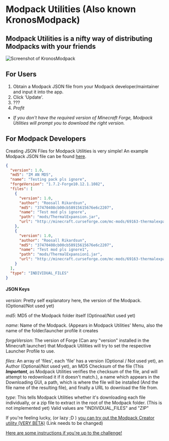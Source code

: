 Modpack Utilities (Also known KronosModpack)
=============================================

Modpack Utilities is a nifty way of distributing Modpacks with your friends
-----------------------------------------------------------------------------

![Screenshot of KronosModpack](http://git.kronosad.com/russjr08/kronosmodpack/raw/master/res/images/ScreenShot.png "A Screenshot of KronosModpack")

For Users
----------
1. Obtain a Modpack JSON file from your Modpack developer/maintainer and input it into the app.
2. Click 'Update'.
3. ???
4. *Profit*


* *If you don't have the required version of Minecraft Forge, Modpack Utilities will prompt you to download the right version.*


For Modpack Developers
----------------------
Creating JSON Files for Modpack Utilities is very simple! An example Modpack JSON file can be found [here](http://api.kronosad.com/Modpacks/TMPI.json).

```json
{
  "version": 1.0,
  "md5": "IM AN MD5",
  "name": "Testing pack pls ignore",
  "forgeVersion": "1.7.2-Forge10.12.1.1082",
  "files": [
    {
      "version": 1.0,
      "author": "Roosall Rikardsun",
      "md5": "37470408cb00cb58915615676e6c2207",
      "name": "Test mod pls ignore",
      "path": "mods/ThermalExpansion.jar",
      "url": "http://minecraft.curseforge.com/mc-mods/69163-thermalexpansion/files/789826/download"
    },
    {
      "version": 1.0,
      "author": "Roosall Rikardsun",
      "md5": "37470408cb00cb58915615676e6c2207",
      "name": "Test mod pls ignore1",
      "path": "mods/ThermalExpansion1.jar",
      "url": "http://minecraft.curseforge.com/mc-mods/69163-thermalexpansion/files/789826/download"
    }
  ],
  "type": "INDIVIDUAL_FILES"
}
```

#### JSON Keys
*version*: Pretty self explanatory here, the version of the Modpack. (Optional/Not used yet)

*md5*: MD5 of the Modpack folder itself (Optinoal/Not used yet)

*name*: Name of the Modpack. (Appears in Modpack Utilities' Menu, also the name of the folder/launcher profile it creates

*forgeVersion*: The version of Forge (Can any "version" installed in the Minecraft launcher) that Modpack Utilities will try to set the respective Launcher Profile to use.

*files*: An array of 'files', each 'file' has a version (Optional / Not used yet), an Author (Optional/Not used yet), an MD5 Checksum of the file (This **_Important_**, as Modpack Utilities verifies the checksum of the file, and will attempt to redownload it if it doesn't match.), a name which appears in the Downloading GUI, a path, which is where the file will be installed (And the file name of the resulting file), and finally a URL to download the file from.

*type*: This tells Modpack Utilities whether it's downloading each file individually, or a zip file to extract in the root of the Modpack folder. (This is not implemented yet) Valid values are "INDIVIDUAL_FILES" and "ZIP"

If you're feeling lucky, (or lazy ;D ) [you can try out the Modpack Creator utility (VERY BETA)](http://www.google.com) (Link needs to be changed)

[Here are some instructions if you're up to the challenge!](doc/ModpackCreator.md)
